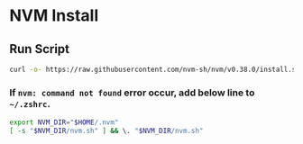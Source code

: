 NVM Install
===========

Run Script
----------

```sh
curl -o- https://raw.githubusercontent.com/nvm-sh/nvm/v0.38.0/install.sh | bash
```

### If `nvm: command not found` error occur, add below line to `~/.zshrc`.
```sh
export NVM_DIR="$HOME/.nvm"
[ -s "$NVM_DIR/nvm.sh" ] && \. "$NVM_DIR/nvm.sh"
```
